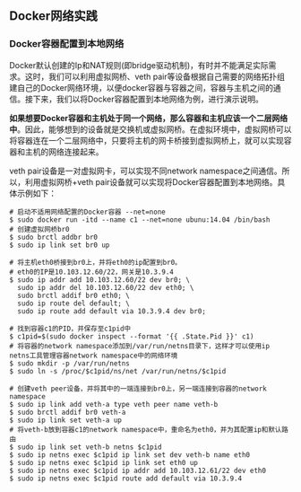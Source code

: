 ## Docker网络实践

### Docker容器配置到本地网络

Docker默认创建的Ip和NAT规则(即bridge驱动机制)，有时并不能满足实际需求。这时，我们可以利用虚拟网桥、veth pair等设备根据自己需要的网络拓扑组建自己的Docker网络环境，以便docker容器与容器之间，容器与主机之间的通信。接下来，我们以将Docker容器配置到本地网络为例，进行演示说明。

**如果想要Docker容器和主机处于同一个网络，那么容器和主机应该一个二层网络中**。因此，能够想到的设备就是交换机或虚拟网桥。在虚拟环境中，虚拟网桥可以将容器连在一个二层网络中，只要将主机的网卡桥接到虚拟网桥上，就可以实现容器和主机的网络连接起来。

veth pair设备是一对虚拟网卡，可以实现不同network namespace之间通信。所以，利用虚拟网桥+veth pair设备就可以实现将Docker容器配置到本地网络。具体示例如下：

```
# 启动不适用网络配置的Docker容器 --net=none
$ sudo docker run -itd --name c1 --net=none ubunu:14.04 /bin/bash
# 创建虚拟网桥br0
$ sudo brctl addbr br0
$ sudo ip link set br0 up

# 将主机eth0桥接到br0上，并将eth0的ip配置到br0。
# eth0的IP是10.103.12.60/22，网关是10.3.9.4
$ sudo ip addr add 10.103.12.60/22 dev br0; \
  sudo ip addr del 10.103.12.60/22 dev eth0; \
  sudo brctl addif br0 eth0; \
  sudo ip route del default; \
  sudo ip route add default via 10.3.9.4 dev br0;

# 找到容器c1的PID，并保存至c1pid中
$ c1pid=$(sudo docker inspect --format '{{ .State.Pid }}' c1)
# 将容器的network namespace添加到/var/run/netns目录下，这样才可以使用ip netns工具管理容器network namespace中的网络环境
$ sudo mkdir -p /var/run/netns
$ sudo ln -s /proc/$c1pid/ns/net /var/run/netns/$c1pid

# 创建veth peer设备，并将其中的一端连接到br0上，另一端连接到容器的network namespace
$ sudo ip link add veth-a type veth peer name veth-b
$ sudo brctl addif br0 veth-a
$ sudo ip link set veth-a up
# 将veth-b放到容器c1的network namespace中，重命名为eth0，并为其配置ip和默认路由
$ sudo ip link set veth-b netns $c1pid
$ sudo ip netns exec $c1pid ip link set dev veth-b name eth0
$ sudo ip netns exec $c1pid ip link set eth0 up
$ sudo ip netns exec $c1pid ip addr add 10.103.12.61/22 dev eth0
$ sudo ip netns exec $c1pid route add default via 10.3.9.4
```
